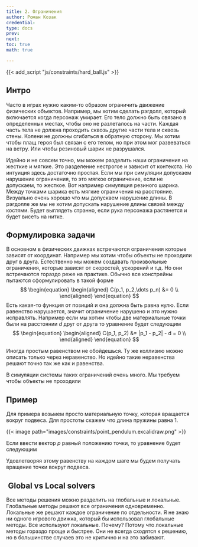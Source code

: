 ```yaml
---
title: 2. Ограничения
author: Роман Козак
credential:
type: docs
prev: 
next: 
toc: true
math: true

---
```


{{< add_script "js/constraints/hard_ball.js" >}}


## Интро

Часто в играх нужно каким-то образом ограничить движение физических объектов. 
Например, мы хотим сделать рэгдолл, который включается когда персонаж умирает.
Его тело должно быть связано в определенных местах, чтобы оно не разлеталось на части. Каждая часть тела не должна проходить сквозь другие части тела и сквозь стены. Колени не должны сгибаться в обратную сторону.
Мы хотим чтобы плащ героя был связан с его телом, но при этом мог развеваться на ветру.
Или чтобы резиновый шарик не разрушался. 

Идейно и не совсем точно, мы можем разделить наши ограничения на жесткие и мягкие.
Это разделение нестрогое и зависит от контекста. Но интуиция здесь достаточно простая. Если мы при симуляции допускаем нарушение ограничения, то это мягкое ограничение, если не допускаем, то жесткое.
Вот например симуляция резиного шарика. Между точками шарика есть мягкие ограничения на расстояние. Визуально очень хорошо что мы допускаем нарушение длины. В рэгдолле же мы не хотим допускать нарушение длины связей между костями. Будет выглядеть странно, если рука персонажа растянется и будет висеть на нитке.

## Формулировка задачи

В основном в физических движках встречаются ограничения которые зависят от координат. Например мы хотим чтобы объекты не проходили друг в друга. Естественно мы можем создавать произвольные ограничения, которые зависят от скоростей, ускорений и т.д. Но они встречаются гораздо реже на практике.
Обычно все констрейны пытаются сформулировать в такой форме
$$
\begin{equation}
\begin{aligned}
C(p_1, p_2,\dots p_n) &= 0 \\
\end{aligned}
\end{equation}
$$
Есть какая-то функция от позиций и она должна быть равна нулю. Если равенство нарушается, значит ограничение нарушено и это нужно исправлять. 
Например если мы хотим чтобы две материальные точки были на расстоянии $d$ друг от друга то уравнение будет следующим
$$
\begin{equation}
\begin{aligned}
C(p_1, p_2) &= |p_1 - p_2| - d = 0 \\
\end{aligned}
\end{equation}
$$

Иногда простым равенством не обойдешься. Ту же коллизию можно описать только через неравенство. 
Но идейно такие неравенства решают точно так же как и равенства.

В симуляции системы таких ограничений очень много. Мы требуем чтобы объекты не проходили 

## Пример

Для примера возьмем просто материальную точку, которая вращается вокруг подвеса. Для простоты скажем что длина пружины равна 1.

{{< image  path="images/constraints/point_pendulum.excalidraw.png" >}}

Если ввести вектор $p$ равный положению точки, то уравнение будет следующим

Удовлетворяя этому равенству на каждом шаге мы будем получать вращение точки вокруг подвеса.

##  Global vs Local solvers

Все методы решения можно разделить на глобальные и локальные. Глобальные методы решают все ограничения одновременно. Локальные же решают каждое ограничение по отдельности.
Я не знаю ни одного игрового движка, который бы использовал глобальные методы. Все используют локальные. Почему? Потому что локальные методы гораздо проще и быстрее. Они не всегда сходятся к решению, но в большинстве случаев это не критично и на это забивают.